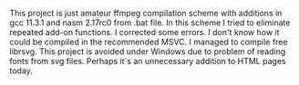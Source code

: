 This project is just amateur ffmpeg compilation scheme with additions in gcc 11.3.1 and nasm 2.17rc0 from .bat file.
In this scheme I tried to eliminate repeated add-on functions. I corrected some errors. I don't know how it could be compiled in the recommended MSVC.
I managed to compile free librsvg. This project is avoided under Windows due to problem of reading fonts from svg files. Perhaps it`s an unnecessary addition to HTML pages today.
